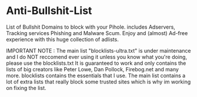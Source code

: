 # Anti-Bullshit-List
List of Bullshit Domains to block with your Pihole. includes Adservers, Tracking services Phishing and Malware Scum.
Enjoy and (almost) Ad-free experience with this huge collection of adlists.

IMPORTANT NOTE : The main list "blocklists-ultra.txt" is under maintenance and I do NOT reccomend ever using it unless you know what you're doing, please use the blocklists.txt It is guaranteed to work and only contains the lists of big creators like Peter Lowe, Dan Pollock, Firebog.net and many more.
blocklists contains the essentials that I use. The main list contains a lot of extra lists that really block some trusted sites which is why im working on fixing the list.



